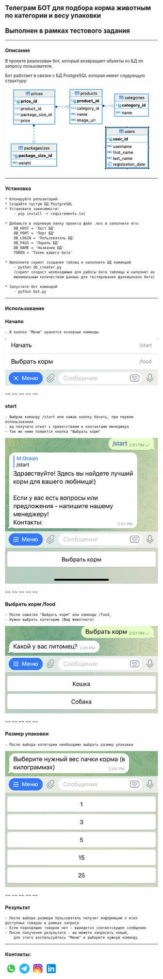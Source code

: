 ## Телеграм БОТ для подбора корма животным по категории и весу упаковки<br><br> Выполнен в рамках тестового задания

---

### Описание

В проекте реализован бот, который возвращает обьекты из БД по запросу пользователя.

Бот работает в связке с БД PostgreSQL которая имеет слудующую структуру:
<img src="image/db.png">

---

### Установка
    * Клонируйте репозиторий.
    * Создайте пустую БД PostgreSQL
    * Установите зависимости:   
        - pip install -r requirements.txt

    * Добавьте в корневую папку проекта файл .env и заполните его:
        DB_HOST = 'Хост БД'
        DB_PORT = 'Порт БД'
        DB_LOGIN = 'Пользователь БД'
        DB_PASS = 'Пароль БД'
        DB_NAME = 'Название БД'
        TOKEN = 'Токен вашего бота'

    * Выполните скрипт создания таблиц и наполните БД командой
        - python db_creater.py
        (скрипт создаст необходимые для работы бота таблицы и наполнит их
        минимальным количеством данных для тестирования функицонала бота)

    * Запустите бот командой
        - python bot.py

---

### Использование
### Начало
    - В кнопке "Меню" хранятся основные команды
<img src="image/menu.jpg">

~~ ~~ ~~ ~~ ~~
### start
    - Выбрав команду /start или нажав кнопку Начать, при первом использовании
    - вы получите ответ с приветствием и контактами менеджера
    - Так же ниже появится кнопка "Выбрать корм" 
<img src="image/start.jpg">

~~ ~~ ~~ ~~ ~~
### Выбрать корм /food 
    - После нажатия "Выбрать корм" или команды /food, 
    - Нужно выбрать категорию (Вид животного)
<img src="image/food.jpg">

~~ ~~ ~~ ~~ ~~
### Размер упаковки
    - После выбора категории необходимо выбрать размер упаковки
<img src="image/size.jpg">

~~ ~~ ~~ ~~ ~~
### Результат
    - После выбора размера пользователь получит информацию о всех доступных товарах в рамках запроса
    - Если подходящих товаров нет - выведется соответсвущее сообщение
    - После получения результата - вы можете запросить новый,
        для этого воспользуйтесь "Меню" и выберите нужную команду

---

### Контакты:
<a href="https://api.whatsapp.com/send?phone=79274444203"><img src="image/wa.png" alt="WhatsApp" width="40px"></a>
<a href="https://www.t.me/the_ugolkov/"><img src="image/tt.png" alt="telegram" width="40px"></a>
<a href="https://www.instagram.com/the_ugolkov/"><img src="image/inst.png" alt="instagram" width="40px"></a>
<a href="https://www.linkedin.com/in/mikhail-ugolkov-33a369270/"><img src="image/lin.png" alt="linkedin" width="40px"></a>

